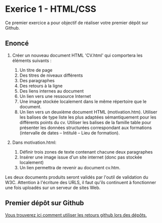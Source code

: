 # Exerice 1 - HTML/CSS

Ce premier exercice a pour objectif de réaliser votre premier dépôt sur Github.

## Enoncé

1. Créer un nouveau document HTML 'CV.html' qui comportera les éléments suivants : 
   1. Un titre de page
   1. Des titres de niveaux différents
   1. Des paragraphes
   1. Des retours à la ligne 
   1. Des liens internes au document
   1. Un lien vers une ressource Internet
   1. Une image stockée localement dans le même répertoire que le document.
   1. Un lien vers un deuxième document HTML (motivation.htm).
Utiliser les balises de type liste les plus adaptées sémantiquement pour les différents points du cv.
Utiliser les balises de la famille table pour présenter les données structurées correspondant aux formations (intervalle de dates – Intitulé – Lieu de formation).

2. Dans motivation.html:
   1. Définir trois zones de texte contenant chacune deux paragraphes
   1. Insérer une image issue d'un site internet (donc pas stockée localement)
   1. Un lien permettra de revenir au document cv.htm.

Les deux documents produits seront validés par l'outil de validation du W3C. Attention à l'écriture des URLS, il faut qu'ils continuent à fonctionner une fois uploadés sur un serveur de sites Web.

## Premier dépôt sur Github

[Vous trouverez ici comment utiliser les retours github lors des dépôts.](depotgit.md)
